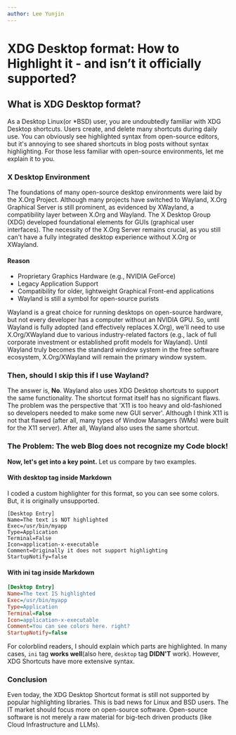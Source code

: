 ```yaml
---
author: Lee Yunjin
---
```


# XDG Desktop format: How to Highlight it - and isn’t it officially supported?

## What is XDG Desktop format?
As a Desktop Linux(or \*BSD) user, you are undoubtedly familiar with XDG Desktop shortcuts.
Users create, and delete many shortcuts during daily use.
You can obviously see highlighted syntax from open-source editors, but it's annoying to see shared shortcuts in blog posts without syntax highlighting.
For those less familiar with open-source environments, let me explain it to you.

### X Desktop Environment

The foundations of many open-source desktop environments were laid by the X.Org Project. Although many projects have switched to Wayland, X.Org Graphical Server is still prominent, as evidenced by XWayland, a compatibility layer between X.Org and Wayland. The X Desktop Group (XDG) developed foundational elements for GUIs (graphical user interfaces).
The necessity of the X.Org Server remains crucial, as you still can't have a fully integrated desktop experience without X.Org or XWayland.

#### Reason
- Proprietary Graphics Hardware (e.g., NVIDIA GeForce)
- Legacy Application Support
- Compatibility for older, lightweight Graphical Front-end applications
- Wayland is still a symbol for open-source purists

Wayland is a great choice for running desktops on open-source hardware, but not every developer has a computer without an NVIDIA GPU.
So, until Wayland is fully adopted (and effectively replaces X.Org), we'll need to use X.Org/XWayland due to various industry-related factors (e.g., lack of full corporate investment or established profit models for Wayland). Until Wayland truly becomes the standard window system in the free software ecosystem, X.Org/XWayland will remain the primary window system.
### Then, should I skip this if I use Wayland?

The answer is, **No**. Wayland also uses XDG Desktop shortcuts to support the same functionality.
The shortcut format itself has no significant flaws. The problem was the perspective that 'X11 is too heavy and old-fashioned so developers needed to make some new GUI server'.
Although I think X11 is not that flawed (after all, many types of Window Managers (WMs) were built for the X11 server).
After all, Wayland also uses the same shortcut.

### The Problem: The web Blog does not recognize my Code block!

**Now, let's get into a key point.**
Let us compare by two examples.

#### With desktop tag inside Markdown

I coded a custom highlighter for this format, so you can see some colors.
But, it is originally unsupported.
```desktop
[Desktop Entry]
Name=The text is NOT highlighted
Exec=/usr/bin/myapp
Type=Application
Terminal=False
Icon=application-x-executable
Comment=Originally it does not support highlighting
StartupNotify=false
```

#### With ini tag inside Markdown

```ini
[Desktop Entry]
Name=The text IS highlighted
Exec=/usr/bin/myapp
Type=Application
Terminal=False
Icon=application-x-executable
Comment=You can see colors here. right?
StartupNotify=false
```


For colorblind readers, I should explain which parts are highlighted.
In many cases, `ini` tag **works well**(also here, `desktop` tag **DIDN'T** work).
However, XDG Shortcuts have more extensive syntax.

### Conclusion

Even today, the XDG Desktop Shortcut format is still not supported by popular highlighting libraries. This is bad news for Linux and BSD users.
The IT market should focus more on open-source software.
Open-source software is not merely a raw material for big-tech driven products (like Cloud Infrastructure and LLMs).
